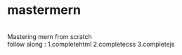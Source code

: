 # mastermern
<br>
Mastering mern from scratch
<br>
follow along :
1.completehtml
2.completecss
3.completejs
